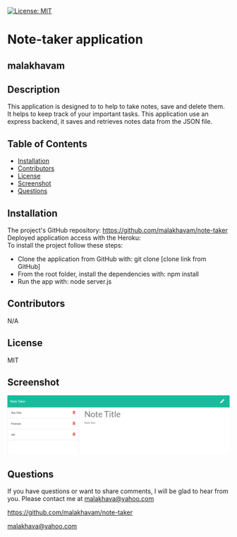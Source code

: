 [![License: MIT](https://shields.io/badge/license-MIT-green.svg)](https://opensource.org/licenses/MIT)
   # Note-taker application

   ## malakhavam
   
   ## Description 
   
   This application is designed to to help to take notes, save and delete them. It helps to keep track of your important tasks. This application use an express backend, it saves and retrieves notes data from the JSON file.
   
   ## Table of Contents  
   * [Installation](#installation)
   * [Contributors](#contibutors)
   * [License](#license)
   * [Screenshot](#screenshot)
   * [Questions](#questions)
   
   
   ## Installation 
   
   The project's GitHub repository: https://github.com/malakhavam/note-taker <br/>
   Deployed application access with the Heroku:  
   To install the project follow these steps: 
   * Clone the application from GitHub with: git clone [clone link from GitHub] 
   * From the root folder, install the dependencies with: npm install
   * Run the app with: node server.js

   ## Contributors

   N/A

   ## License

   MIT
  
   ## Screenshot

   ![Mockup-image](/localhost_3000_notes.png)
   
   ## Questions
   
   If you have questions or want to share comments, I will be glad to hear from you. Please contact me at malakhava@yahoo.com

   https://github.com/malakhavam/note-taker
   
   malakhava@yahoo.com
 